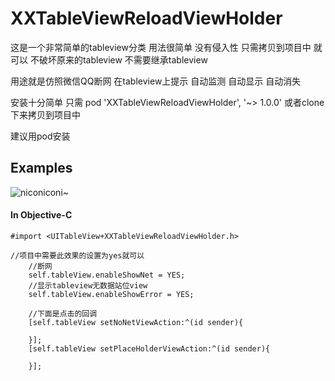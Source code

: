 # XXTableViewReloadViewHolder

这是一个非常简单的tableview分类  用法很简单 没有侵入性 只需拷贝到项目中 就可以 不破坏原来的tableview 不需要继承tableview

用途就是仿照微信QQ断网 在tableview上提示 自动监测  自动显示 自动消失

安装十分简单 只需 pod 'XXTableViewReloadViewHolder', '~> 1.0.0' 
或者clone下来拷贝到项目中

建议用pod安装

## Examples
![niconiconi~](https://github.com/xuxueing/XXTableViewReloadViewHolder/blob/master/demo.gif
)

#### In Objective-C

```objc
#import <UITableView+XXTableViewReloadViewHolder.h>

//项目中需要此效果的设置为yes就可以
    //断网
    self.tableView.enableShowNet = YES;
    //显示tableview无数据站位view
    self.tableView.enableShowError = YES;

    //下面是点击的回调
    [self.tableView setNoNetViewAction:^(id sender){
        
    }];
    [self.tableView setPlaceHolderViewAction:^(id sender){
        
    }];
    

```
